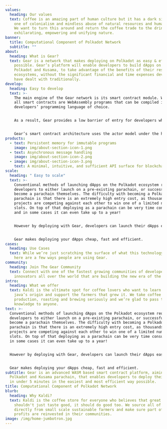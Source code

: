 ```yaml
---
values:
  heading: Our values
  text: Coffee is an amazing part of human culture but it has a dark side too –
    one of colonialism and mindless abuse of natural resources and human lives.
    We want to turn this around and return the coffee trade to the drink’s
    exhilarating, empowering and unifying nature.
banner:
  title: Computational Component of Polkadot Network
  subtitle: ""
about:
  heading: What is Gear?
  text: Gear is a network that makes deploying on Polkadot as easy & efficient as
    possible. Gear’s platform will enable developers to build dApps on both
    Polkadot and Kusama, to take advantage of the benefits of their respective
    ecosystems, without the significant financial and time expenses developers
    have dealt with traditionally.
develop:
  heading: Easy to develop
  text: >-
    The main engine of the Gear network is its smart contract module. With Gear,
    all smart contracts are WebAssembly programs that can be compiled in the
    developers’ programming language of choice.


    As a result, Gear provides a low barrier of entry for developers who are new to blockchain, and makes it much easier to experiment creatively with smart contracts


    Gear’s smart contract architecture uses the actor model under the hood, and provides:
products:
  - text: Persistent memory for immutable programs
    image: img/about-section-icon-1.png
  - text: Asynchronous message handling
    image: img/about-section-icon-2.png
  - image: img/about-section-icon-3.png
    text: A minimal, intuitive, and sufficient API surface for blockchain context
scale:
  heading: " Easy to scale"
  text: >-
    Conventional methods of launching dApps on the Polkadot ecosystem require
    developers to either launch on a pre-existing parachain, or successfully
    become a parachain themselves. The difficulty with becoming a Polkadot
    parachain is that there is an extremely high entry cost, as thousands of
    projects are competing against each other to win one of a limited number of
    slots. On top of that deploying as a parachain can be very time consuming,
    and in some cases it can even take up to a year!


    However by deploying with Gear, developers can launch their dApps easily & efficiently and enter the highly interoperable Polkadot ecosystem without having to win an auction or become a parachain. This means that developers can launch on the powerful Polkadot network without the significant financial and time expenses that are normally required.


    Gear makes deploying your dApps cheap, fast and efficient.
cases:
  heading: Use Cases
  text: While we’re just scratching the surface of what this technology can do,
    here are a few ways people are using Gear.
community:
  heading: Join The Gear Community
  text: Connect with one of the fastest growing communities of developers and
    innovators all over the world that are building the new era of the internet.
intro:
  heading: What we offer
  text: Kaldi is the ultimate spot for coffee lovers who want to learn about their
    java’s origin and support the farmers that grew it. We take coffee
    production, roasting and brewing seriously and we’re glad to pass that
    knowledge to anyone.
text: >-
  Conventional methods of launching dApps on the Polkadot ecosystem require
  developers to either launch on a pre-existing parachain, or successfully
  become a parachain themselves. The difficulty with becoming a Polkadot
  parachain is that there is an extremely high entry cost, as thousands of
  projects are competing against each other to win one of a limited number of
  slots. On top of that deploying as a parachain can be very time consuming, and
  in some cases it can even take up to a year!


  However by deploying with Gear, developers can launch their dApps easily & efficiently and enter the highly interoperable Polkadot ecosystem without having to win an auction or become a parachain. This means that developers can launch on the powerful Polkadot network without the significant financial and time expenses that are normally required.


  Gear makes deploying your dApps cheap, fast and efficient.
subtitle: Gear is an advanced WASM based smart contract platform, aiming to be a
  Polkadot and Kusama parachain, that enables developers to deploy their dApps
  in under 5 minutes in the easiest and most efficient way possible.
title: Computational Component of Polkadot Network
blurb:
  heading: Why Kaldi?
  text: Kaldi is the coffee store for everyone who believes that great coffee
    shouldn't just taste good, it should do good too. We source all of our beans
    directly from small scale sustainable farmers and make sure part of the
    profits are reinvested in their communities.
image: /img/home-jumbotron.jpg
---
```

